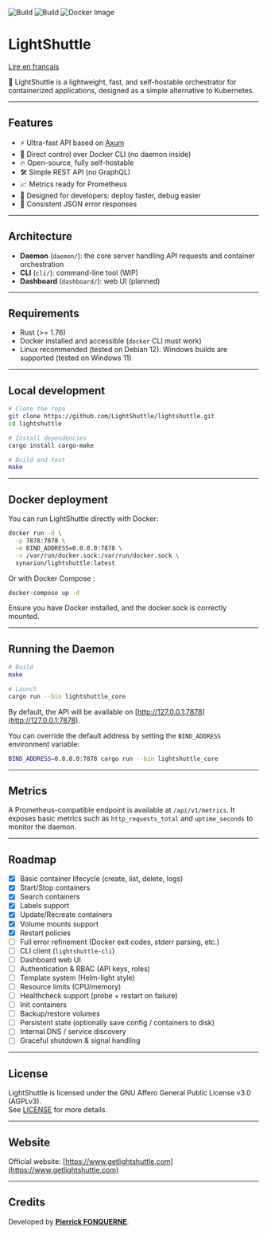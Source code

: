 ![Build](https://github.com/LightShuttle/lightshuttle/actions/workflows/ci.yml/badge.svg)
![Build](https://github.com/LightShuttle/lightshuttle/actions/workflows/docker-publish.yml/badge.svg)
![Docker Image](https://img.shields.io/docker/pulls/synarion/lightshuttle?style=flat-square)

# LightShuttle

[Lire en français](README.fr.md)

🚀 LightShuttle is a lightweight, fast, and self-hostable orchestrator for containerized applications, designed as a simple alternative to Kubernetes.

---

## Features

- ⚡ Ultra-fast API based on [Axum](https://github.com/tokio-rs/axum)
- 🐳 Direct control over Docker CLI (no daemon inside)
- 🔥 Open-source, fully self-hostable
- 🛠 Simple REST API (no GraphQL)
- 📈 Metrics ready for Prometheus
- 🧹 Designed for developers: deploy faster, debug easier
- 📜 Consistent JSON error responses

---

## Architecture

- **Daemon** (`daemon/`): the core server handling API requests and container orchestration
- **CLI** (`cli/`): command-line tool (WIP)
- **Dashboard** (`dashboard/`): web UI (planned)

---

## Requirements

- Rust (>= 1.76)
- Docker installed and accessible (`docker` CLI must work)
- Linux recommended (tested on Debian 12). Windows builds are supported (tested on Windows 11)

---

## Local development

```bash
# Clone the repo
git clone https://github.com/LightShuttle/lightshuttle.git
cd lightshuttle

# Install dependencies
cargo install cargo-make

# Build and test
make
```

---

## Docker deployment

You can run LightShuttle directly with Docker:

```bash
docker run -d \
  -p 7878:7878 \
  -e BIND_ADDRESS=0.0.0.0:7878 \
  -v /var/run/docker.sock:/var/run/docker.sock \
  synarion/lightshuttle:latest
```
Or with Docker Compose :

```bash
docker-compose up -d
```

Ensure you have Docker installed, and the docker.sock is correctly mounted.

---

## Running the Daemon

```bash
# Build
make

# Launch
cargo run --bin lightshuttle_core
```

By default, the API will be available on [http://127.0.0.1:7878](http://127.0.0.1:7878).

You can override the default address by setting the `BIND_ADDRESS` environment variable:

```bash
BIND_ADDRESS=0.0.0.0:7878 cargo run --bin lightshuttle_core
```

---

## Metrics

A Prometheus-compatible endpoint is available at `/api/v1/metrics`. It exposes
basic metrics such as `http_requests_total` and `uptime_seconds` to monitor the
daemon.

---

## Roadmap

- [x] Basic container lifecycle (create, list, delete, logs)
- [x] Start/Stop containers
- [x] Search containers
- [x] Labels support
- [x] Update/Recreate containers
- [x] Volume mounts support
- [x] Restart policies
- [ ] Full error refinement (Docker exit codes, stderr parsing, etc.)
- [ ] CLI client (`lightshuttle-cli`)
- [ ] Dashboard web UI
- [ ] Authentication & RBAC (API keys, roles)
- [ ] Template system (Helm-light style)
- [ ] Resource limits (CPU/memory)
- [ ] Healthcheck support (probe + restart on failure)
- [ ] Init containers
- [ ] Backup/restore volumes
- [ ] Persistent state (optionally save config / containers to disk)
- [ ] Internal DNS / service discovery
- [ ] Graceful shutdown & signal handling

---

## License

LightShuttle is licensed under the GNU Affero General Public License v3.0 (AGPLv3).  
See [LICENSE](LICENSE) for more details.

---

## Website

Official website: [https://www.getlightshuttle.com](https://www.getlightshuttle.com)

---

## Credits

Developed by **[Pierrick FONQUERNE](https://www.linkedin.com/in/pierrickfonquerne/)**.
